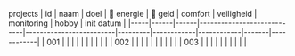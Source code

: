 projects
|  id | naam | doel | :arrow_down_small: energie | :arrow_down_small: geld | comfort | veiligheid | monitoring | hobby | init datum |
|-----|------|------|----------------------------|-------------------------|---------|------------|------------|-------|------------|
| 001 |      |      |                            |                         |         |            |            |       |            |
| 002 |      |      |                            |                         |         |            |            |       |            |
| 003 |      |      |                            |                         |         |            |            |       |            |
